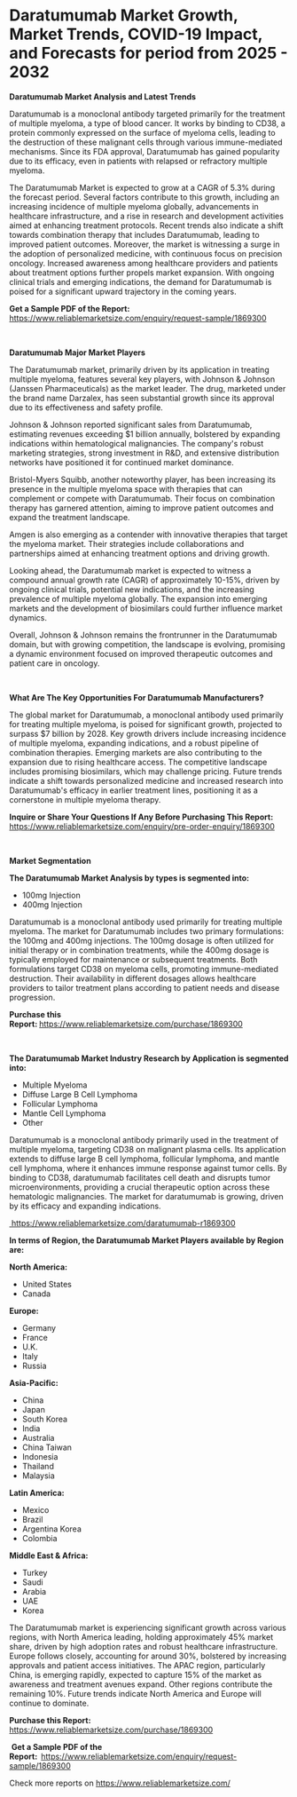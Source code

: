 <p><h1>Daratumumab Market Growth, Market Trends, COVID-19 Impact, and Forecasts for period from 2025 - 2032</h1></p><p><strong>Daratumumab Market Analysis and Latest Trends</strong></p>
<p><p>Daratumumab is a monoclonal antibody targeted primarily for the treatment of multiple myeloma, a type of blood cancer. It works by binding to CD38, a protein commonly expressed on the surface of myeloma cells, leading to the destruction of these malignant cells through various immune-mediated mechanisms. Since its FDA approval, Daratumumab has gained popularity due to its efficacy, even in patients with relapsed or refractory multiple myeloma.</p><p>The Daratumumab Market is expected to grow at a CAGR of 5.3% during the forecast period. Several factors contribute to this growth, including an increasing incidence of multiple myeloma globally, advancements in healthcare infrastructure, and a rise in research and development activities aimed at enhancing treatment protocols. Recent trends also indicate a shift towards combination therapy that includes Daratumumab, leading to improved patient outcomes. Moreover, the market is witnessing a surge in the adoption of personalized medicine, with continuous focus on precision oncology. Increased awareness among healthcare providers and patients about treatment options further propels market expansion. With ongoing clinical trials and emerging indications, the demand for Daratumumab is poised for a significant upward trajectory in the coming years.</p></p>
<p><strong>Get a Sample PDF of the Report:&nbsp;</strong> <a href="https://www.reliablemarketsize.com/enquiry/request-sample/1869300?utm_campaign=2447&utm_medium=2&utm_source=Github&utm_content=ia&utm_term=08032025&utm_id=daratumumab">https://www.reliablemarketsize.com/enquiry/request-sample/1869300</a></p>
<p>&nbsp;</p>
<p><strong>Daratumumab Major Market Players</strong></p>
<p><p>The Daratumumab market, primarily driven by its application in treating multiple myeloma, features several key players, with Johnson & Johnson (Janssen Pharmaceuticals) as the market leader. The drug, marketed under the brand name Darzalex, has seen substantial growth since its approval due to its effectiveness and safety profile.</p><p>Johnson & Johnson reported significant sales from Daratumumab, estimating revenues exceeding $1 billion annually, bolstered by expanding indications within hematological malignancies. The company's robust marketing strategies, strong investment in R&D, and extensive distribution networks have positioned it for continued market dominance.</p><p>Bristol-Myers Squibb, another noteworthy player, has been increasing its presence in the multiple myeloma space with therapies that can complement or compete with Daratumumab. Their focus on combination therapy has garnered attention, aiming to improve patient outcomes and expand the treatment landscape.</p><p>Amgen is also emerging as a contender with innovative therapies that target the myeloma market. Their strategies include collaborations and partnerships aimed at enhancing treatment options and driving growth.</p><p>Looking ahead, the Daratumumab market is expected to witness a compound annual growth rate (CAGR) of approximately 10-15%, driven by ongoing clinical trials, potential new indications, and the increasing prevalence of multiple myeloma globally. The expansion into emerging markets and the development of biosimilars could further influence market dynamics.</p><p>Overall, Johnson & Johnson remains the frontrunner in the Daratumumab domain, but with growing competition, the landscape is evolving, promising a dynamic environment focused on improved therapeutic outcomes and patient care in oncology.</p></p>
<p>&nbsp;</p>
<p><strong>What Are The Key Opportunities For Daratumumab Manufacturers?</strong></p>
<p><p>The global market for Daratumumab, a monoclonal antibody used primarily for treating multiple myeloma, is poised for significant growth, projected to surpass $7 billion by 2028. Key growth drivers include increasing incidence of multiple myeloma, expanding indications, and a robust pipeline of combination therapies. Emerging markets are also contributing to the expansion due to rising healthcare access. The competitive landscape includes promising biosimilars, which may challenge pricing. Future trends indicate a shift towards personalized medicine and increased research into Daratumumab's efficacy in earlier treatment lines, positioning it as a cornerstone in multiple myeloma therapy.</p></p>
<p><strong>Inquire or Share Your Questions If Any Before Purchasing This Report:</strong> <a href="https://www.reliablemarketsize.com/enquiry/pre-order-enquiry/1869300?utm_campaign=2447&utm_medium=2&utm_source=Github&utm_content=ia&utm_term=08032025&utm_id=daratumumab">https://www.reliablemarketsize.com/enquiry/pre-order-enquiry/1869300</a></p>
<p>&nbsp;</p>
<p><strong>Market Segmentation</strong></p>
<p><strong>The Daratumumab Market Analysis by types is segmented into:</strong></p>
<p><ul><li>100mg Injection</li><li>400mg Injection</li></ul></p>
<p><p>Daratumumab is a monoclonal antibody used primarily for treating multiple myeloma. The market for Daratumumab includes two primary formulations: the 100mg and 400mg injections. The 100mg dosage is often utilized for initial therapy or in combination treatments, while the 400mg dosage is typically employed for maintenance or subsequent treatments. Both formulations target CD38 on myeloma cells, promoting immune-mediated destruction. Their availability in different dosages allows healthcare providers to tailor treatment plans according to patient needs and disease progression.</p></p>
<p><strong>Purchase this Report:&nbsp;</strong><a href="https://www.reliablemarketsize.com/purchase/1869300?utm_campaign=2447&utm_medium=2&utm_source=Github&utm_content=ia&utm_term=08032025&utm_id=daratumumab">https://www.reliablemarketsize.com/purchase/1869300</a></p>
<p>&nbsp;</p>
<p><strong>The Daratumumab Market Industry Research by Application is segmented into:</strong></p>
<p><ul><li>Multiple Myeloma</li><li>Diffuse Large B Cell Lymphoma</li><li>Follicular Lymphoma</li><li>Mantle Cell Lymphoma</li><li>Other</li></ul></p>
<p><p>Daratumumab is a monoclonal antibody primarily used in the treatment of multiple myeloma, targeting CD38 on malignant plasma cells. Its application extends to diffuse large B cell lymphoma, follicular lymphoma, and mantle cell lymphoma, where it enhances immune response against tumor cells. By binding to CD38, daratumumab facilitates cell death and disrupts tumor microenvironments, providing a crucial therapeutic option across these hematologic malignancies. The market for daratumumab is growing, driven by its efficacy and expanding indications.</p></p>
<p><a href="https://www.reliablemarketsize.com/daratumumab-r1869300?utm_campaign=2447&utm_medium=2&utm_source=Github&utm_content=ia&utm_term=08032025&utm_id=daratumumab">&nbsp;https://www.reliablemarketsize.com/daratumumab-r1869300</a></p>
<p><strong>In terms of Region, the Daratumumab Market Players available by Region are:</strong></p>
<p>
    <p> <strong> North America: </strong>
        <ul>
            <li>United States</li>
            <li>Canada</li>
        </ul>
        </p> 
    <p> <strong> Europe: </strong>
        <ul>
            <li>Germany</li>
            <li>France</li>
            <li>U.K.</li>
            <li>Italy</li>
            <li>Russia</li>
        </ul>
        </p> 
    <p> <strong> Asia-Pacific: </strong>
        <ul>
            <li>China</li>
            <li>Japan</li>
            <li>South Korea</li>
            <li>India</li>
            <li>Australia</li>
            <li>China Taiwan</li>
            <li>Indonesia</li>
            <li>Thailand</li>
            <li>Malaysia</li>
        </ul>
        </p> 
    <p> <strong> Latin America: </strong>
        <ul>
            <li>Mexico</li>
            <li>Brazil</li>
            <li>Argentina Korea</li>
            <li>Colombia</li>
        </ul>
        </p> 
    <p> <strong> Middle East & Africa: </strong>
        <ul>
            <li>Turkey</li>
            <li>Saudi</li>
            <li>Arabia</li>
            <li>UAE</li>
            <li>Korea</li>
        </ul>
    </p>
    </p>
<p><p>The Daratumumab market is experiencing significant growth across various regions, with North America leading, holding approximately 45% market share, driven by high adoption rates and robust healthcare infrastructure. Europe follows closely, accounting for around 30%, bolstered by increasing approvals and patient access initiatives. The APAC region, particularly China, is emerging rapidly, expected to capture 15% of the market as awareness and treatment avenues expand. Other regions contribute the remaining 10%. Future trends indicate North America and Europe will continue to dominate.</p></p>
<p><strong>Purchase this Report: </strong><a href="https://www.reliablemarketsize.com/purchase/1869300?utm_campaign=2447&utm_medium=2&utm_source=Github&utm_content=ia&utm_term=08032025&utm_id=daratumumab">https://www.reliablemarketsize.com/purchase/1869300</a></p>
<p>&nbsp;<strong>Get a Sample PDF of the Report:&nbsp;&nbsp;</strong><a href="https://www.reliablemarketsize.com/enquiry/request-sample/1869300?utm_campaign=2447&utm_medium=2&utm_source=Github&utm_content=ia&utm_term=08032025&utm_id=daratumumab">https://www.reliablemarketsize.com/enquiry/request-sample/1869300</a></p>
<p><strong></strong></p>
<p>Check more reports on <a href="https://www.reliablemarketsize.com/?utm_campaign=2447&utm_medium=2&utm_source=Github&utm_content=ia&utm_term=08032025&utm_id=daratumumab">https://www.reliablemarketsize.com/</a></p>